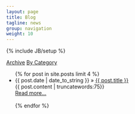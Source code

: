 ```yaml
---
layout: page
title: Blog
tagline: news
group: navigation
weight: 10
---
```

{% include JB/setup %}

[Archive](../archive.html) [By Category](../categories.html)

<ul >
    {% for post in site.posts limit 4 %}
    <li><span>{{ post.date | date_to_string }}</span> &raquo; <a href="{{ site.baseurl }}{{ post.url }}">{{ post.title }}</a></li>
        {{ post.content | truncatewords:75}}<br>
            <a href="{{ post.url }}">Read more...</a><br><br>
    {% endfor %}
</ul>
